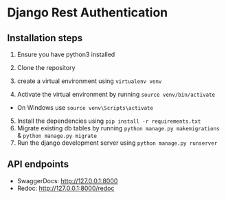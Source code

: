 # Django Rest Authentication

## Installation steps

1. Ensure you have python3 installed

2. Clone the repository
3. create a virtual environment using `virtualenv venv`
4. Activate the virtual environment by running `source venv/bin/activate`
- On Windows use `source venv\Scripts\activate`
5. Install the dependencies using `pip install -r requirements.txt`
6. Migrate existing db tables by running `python manage.py makemigrations` & `python manage.py migrate`
7. Run the django development server using `python manage.py runserver`

## API endpoints
- SwaggerDocs: http://127.0.0.1:8000
- Redoc: http://127.0.0.1:8000/redoc
